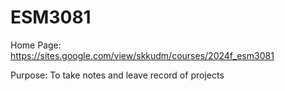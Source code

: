 # ESM3081

Home Page: https://sites.google.com/view/skkudm/courses/2024f_esm3081

Purpose: To take notes and leave record of projects
